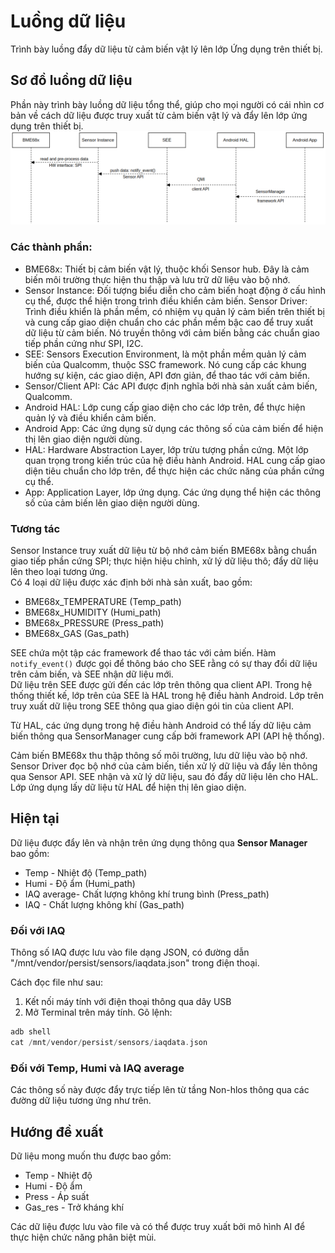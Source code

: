 # Luồng dữ liệu
Trình bày luồng đẩy dữ liệu từ cảm biến vật lý lên lớp Ứng dụng trên thiết bị.

## Sơ đồ luồng dữ liệu
Phần này trình bày luồng dữ liệu tổng thể, giúp cho mọi người có cái nhìn cơ bản về cách dữ liệu được truy xuất từ cảm biến vật lý và đẩy lên lớp ứng dụng trên thiết bị.
![DF](/images/Push_Data_Flow.png)

### Các thành phần:
- BME68x: Thiết bị cảm biến vật lý, thuộc khối Sensor hub. Đây là cảm biến môi trường thực hiện thu thập và lưu trữ dữ liệu vào bộ nhớ.
- Sensor Instance: Đối tượng biểu diễn cho cảm biến hoạt động ở cấu hình cụ thể, được thể hiện trong trình điều khiển cảm biến. Sensor Driver: Trình điều khiển là phần mềm, có nhiệm vụ quản lý cảm biến trên thiết bị và cung cấp giao diện chuẩn cho các phần mềm bậc cao để truy xuất dữ liệu từ cảm biến. Nó truyền thông với cảm biến bằng các chuẩn giao tiếp phần cứng như SPI, I2C.
- SEE: Sensors Execution Environment, là một phần mềm quản lý cảm biến của Qualcomm, thuộc SSC framework. Nó cung cấp các khung hướng sự kiện, các giao diện, API đơn giản, để thao tác với cảm biến.
- Sensor/Client API: Các API được định nghĩa bởi nhà sản xuất cảm biến, Qualcomm.
- Android HAL: Lớp cung cấp giao diện cho các lớp trên, để thực hiện quản lý và điều khiển cảm biến.
- Android App: Các ứng dụng sử dụng các thông số của cảm biến để hiện thị lên giao diện người dùng.
- HAL: Hardware Abstraction Layer, lớp trừu tượng phần cứng. Một lớp quan trọng trong kiến trúc của hệ điều hành Android. HAL cung cấp giao diện tiêu chuẩn cho lớp trên, để thực hiện các chức năng của phần cứng cụ thể.
- App: Application Layer, lớp ứng dụng. Các ứng dụng thể hiện các thông số của cảm biến lên giao diện người dùng.
### Tương tác
Sensor Instance truy xuất dữ liệu từ bộ nhớ cảm biến BME68x bằng chuẩn giao tiếp phần cứng SPI; thực hiện hiệu chỉnh, xử lý dữ liệu thô; đẩy dữ liệu lên theo loại tương ứng.  
Có 4 loại dữ liệu được xác định bởi nhà sản xuất, bao gồm:
- BME68x_TEMPERATURE (Temp_path)
- BME68x_HUMIDITY (Humi_path)
- BME68x_PRESSURE (Press_path)
- BME68x_GAS (Gas_path)

SEE chứa một tập các framework để thao tác với cảm biến. Hàm ```notify_event()``` được gọi để thông báo cho SEE rằng có sự thay đổi dữ liệu trên cảm biến, và SEE nhận dữ liệu mới.  
Dữ liệu trên SEE được gửi đến các lớp trên thông qua client API. Trong hệ thống thiết kế, lớp trên của SEE là HAL trong hệ điều hành Android. Lớp trên truy xuất dữ liệu trong SEE thông qua giao diện gói tin của client API.

Từ HAL, các ứng dụng trong hệ điều hành Android có thể lấy dữ liệu cảm biến thông qua SensorManager cung cấp bởi framework API (API hệ thống). 


Cảm biến BME68x thu thập thông số môi trường, lưu dữ liệu vào bộ nhớ. Sensor Driver đọc bộ nhớ của cảm biến, tiền xử lý dữ liệu và đẩy lên thông qua Sensor API. SEE nhận và xử lý dữ liệu, sau đó đẩy dữ liệu lên cho HAL. Lớp ứng dụng lấy dữ liệu từ HAL để hiện thị lên giao diện.


## Hiện tại
Dữ liệu được đẩy lên và nhận trên ứng dụng thông qua **Sensor Manager** bao gồm:
- Temp - Nhiệt độ (Temp_path)
- Humi - Độ ẩm (Humi_path)
- IAQ average- Chất lượng không khí trung bình (Press_path)
- IAQ - Chất lượng không khí (Gas_path)
### Đối với IAQ
Thông số IAQ được lưu vào file dạng JSON, có đường dẫn "/mnt/vendor/persist/sensors/iaqdata.json" trong điện thoại.

Cách đọc file như sau:
1. Kết nối máy tính với điện thoại thông qua dây USB
2. Mở Terminal trên máy tính. 
Gõ lệnh:
```C
adb shell
cat /mnt/vendor/persist/sensors/iaqdata.json
```
### Đối với Temp, Humi và IAQ average
Các thông số này được đẩy trực tiếp lên từ tầng Non-hlos thông qua các đường dữ liệu tương ứng như trên.
## Hướng đề xuất
Dữ liệu mong muốn thu được bao gồm:
- Temp - Nhiệt độ
- Humi - Độ ẩm
- Press - Áp suất
- Gas_res - Trở kháng khí <br/>

Các dữ liệu được lưu vào file và có thể được truy xuất bởi mô hình AI để thực hiện chức năng phân biệt mùi.
